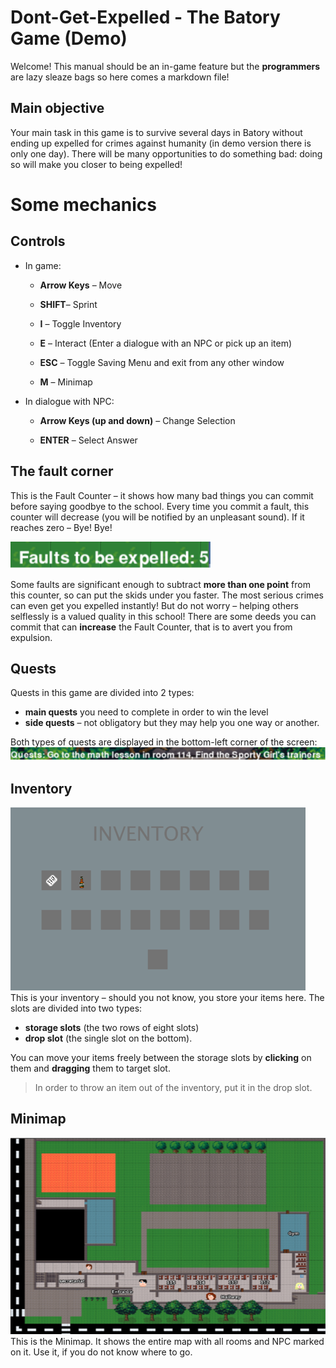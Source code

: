 
# Dont-Get-Expelled - The Batory Game (Demo)
Welcome! This manual should be an in-game feature but the **programmers** are lazy sleaze bags so here comes a markdown file!

## Main objective
Your main task in this game is to survive several days in Batory without ending up expelled for crimes against humanity (in demo version there is only one day). There will be many opportunities to do something bad: doing so will make you closer to being expelled!

# Some mechanics 
## Controls
- In game:
	-   **Arrow Keys** – Move
    
	-   **SHIFT**– Sprint
    
	-   **I** – Toggle Inventory
    
	-   **E** – Interact (Enter a dialogue with an NPC or pick up an item)
    
	-   **ESC** – Toggle Saving Menu and exit from any other window
    
	-   **M** – Minimap

- In dialogue with NPC:
	-   **Arrow Keys (up and down)** – Change Selection
	
	-   **ENTER** – Select Answer

## The fault corner
This is the Fault Counter – it shows how many bad things you can commit before saying goodbye to the school. Every time you commit a fault, this counter will decrease (you will be notified by an unpleasant sound). If it reaches zero – Bye! Bye!

![the corner img](https://raw.githubusercontent.com/TabeFlipStudio/Dont-Get-Expelled/main/gamefiles/images/manual_images/faults.png)

Some faults are significant enough to subtract **more than one point** from this counter, so can put the skids under you faster. The most serious crimes can even get you expelled instantly! But do not worry – helping others selflessly is a valued quality in this school! There are some deeds you can commit that can **increase** the Fault Counter, that is to avert you from expulsion.

## Quests 
Quests in this game are divided into 2 types: 
- **main quests** you need to complete in order to win the level
-  **side quests** – not obligatory but they may help you one way or another. 

Both types of quests are displayed in the bottom-left corner of the screen:
![Quests](https://raw.githubusercontent.com/TabeFlipStudio/Dont-Get-Expelled/main/gamefiles/images/manual_images/quests.png)

## Inventory
![inventory](https://raw.githubusercontent.com/TabeFlipStudio/Dont-Get-Expelled/main/gamefiles/images/manual_images/inventory.png)
This is your inventory – should you not know, you store your items here. 
The slots are divided into two types: 
- **storage slots** (the two rows of eight slots) 
-  **drop slot** (the single slot on the bottom). 

You can move your items freely between the storage slots by **clicking** on them and **dragging** them to target slot. 
> In order to throw an item out of the inventory, put it in the drop slot.
## Minimap
![minimap](https://raw.githubusercontent.com/TabeFlipStudio/Dont-Get-Expelled/main/gamefiles/images/manual_images/minimap.png)
This is the Minimap. It shows the entire map with all rooms and NPC marked on it. Use it, if you do not know where to go.

